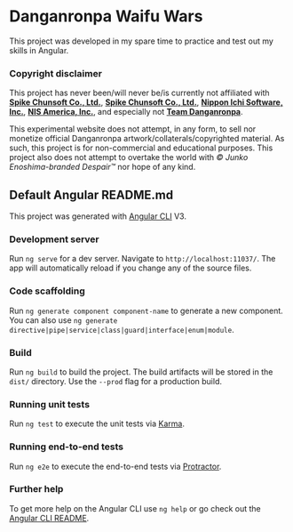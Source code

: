 # Danganronpa Waifu Wars
This project was developed in my spare time to practice and test out my skills in Angular.

### Copyright disclaimer
This project has never been/will never be/is currently not affiliated with [**Spike Chunsoft Co., Ltd.**](https://www.spike-chunsoft.co.jp/), [**Spike Chunsoft Co., Ltd.**](https://en.wikipedia.org/wiki/Spike_(company)), [**Nippon Ichi Software, Inc.**](https://en.wikipedia.org/wiki/Nippon_Ichi_Software), [**NIS America, Inc.**](https://nisamerica.com/), and especially not [**Team Danganronpa**](https://danganronpa.fandom.com/wiki/Team_Danganronpa).

This experimental website does not attempt, in any form, to sell nor monetize official Danganronpa artwork/collaterals/copyrighted material. As such, this project is for non-commercial and educational purposes. This project also does not attempt to overtake the world with *© Junko Enoshima-branded Despair™* nor hope of any kind.

## Default Angular README.md
This project was generated with [Angular CLI](https://github.com/angular/angular-cli) V3.

### Development server

Run `ng serve` for a dev server. Navigate to `http://localhost:11037/`. The app will automatically reload if you change any of the source files.

### Code scaffolding

Run `ng generate component component-name` to generate a new component. You can also use `ng generate directive|pipe|service|class|guard|interface|enum|module`.

### Build

Run `ng build` to build the project. The build artifacts will be stored in the `dist/` directory. Use the `--prod` flag for a production build.

### Running unit tests

Run `ng test` to execute the unit tests via [Karma](https://karma-runner.github.io).

### Running end-to-end tests

Run `ng e2e` to execute the end-to-end tests via [Protractor](http://www.protractortest.org/).

### Further help

To get more help on the Angular CLI use `ng help` or go check out the [Angular CLI README](https://github.com/angular/angular-cli/blob/master/README.md).
